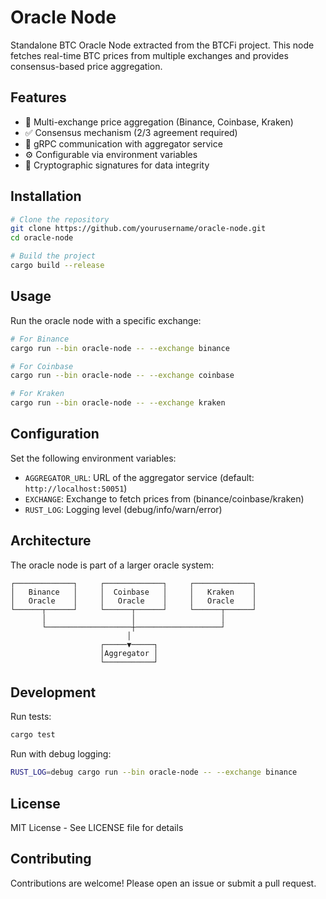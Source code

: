 # Oracle Node

Standalone BTC Oracle Node extracted from the BTCFi project. This node fetches real-time BTC prices from multiple exchanges and provides consensus-based price aggregation.

## Features

- 🔄 Multi-exchange price aggregation (Binance, Coinbase, Kraken)
- ✅ Consensus mechanism (2/3 agreement required)
- 📡 gRPC communication with aggregator service
- ⚙️ Configurable via environment variables
- 🔐 Cryptographic signatures for data integrity

## Installation

```bash
# Clone the repository
git clone https://github.com/yourusername/oracle-node.git
cd oracle-node

# Build the project
cargo build --release
```

## Usage

Run the oracle node with a specific exchange:

```bash
# For Binance
cargo run --bin oracle-node -- --exchange binance

# For Coinbase
cargo run --bin oracle-node -- --exchange coinbase

# For Kraken
cargo run --bin oracle-node -- --exchange kraken
```

## Configuration

Set the following environment variables:

- `AGGREGATOR_URL`: URL of the aggregator service (default: `http://localhost:50051`)
- `EXCHANGE`: Exchange to fetch prices from (binance/coinbase/kraken)
- `RUST_LOG`: Logging level (debug/info/warn/error)

## Architecture

The oracle node is part of a larger oracle system:

```
┌─────────────┐     ┌─────────────┐     ┌─────────────┐
│   Binance   │     │  Coinbase   │     │   Kraken    │
│   Oracle    │     │   Oracle    │     │   Oracle    │
└──────┬──────┘     └──────┬──────┘     └──────┬──────┘
       │                   │                   │
       └───────────────────┼───────────────────┘
                          │
                    ┌─────▼─────┐
                    │Aggregator │
                    └───────────┘
```

## Development

Run tests:

```bash
cargo test
```

Run with debug logging:

```bash
RUST_LOG=debug cargo run --bin oracle-node -- --exchange binance
```

## License

MIT License - See LICENSE file for details

## Contributing

Contributions are welcome! Please open an issue or submit a pull request.
